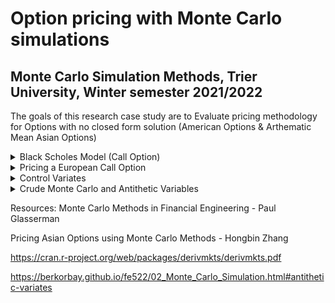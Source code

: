 # Option pricing with Monte Carlo simulations
## Monte Carlo Simulation Methods, Trier University, Winter semester 2021/2022

The goals of this research case study are to Evaluate pricing methodology for Options with no closed form solution (American Options & Arthematic Mean Asian Options)


<details><summary>Black Scholes Model (Call Option)</summary>
<p>
  
| Variables | Description |
| --------- | ----------- |
| **C**     |  Call Option Price |
| **N**     | CDF of the Normal Distribution |
| **S(t)**    | Spot Price of Asset |
| **K**     | Strike price |
| **r**     | Risk-free interest rate (Compounded Annually) |
| **t**     | time to maturity |
| **σ**     | volatility of the asset | 

![Black Scholes Call](https://user-images.githubusercontent.com/62930497/151790833-0f3a08e5-5053-4544-b41c-091ce2504cd2.PNG)

>Information above provided by Pricing Asian Options using Monte Carlo Methods -  pg 4
  
</p>
</details>

<details><summary>Pricing a European Call Option</summary>
<p>
  
| Variables | Description |
| --------- | ----------- |
| **S(T)**     |  Call Option Price |
| **N**     | CDF of the Normal Distribution |
| **S(t)**    | Spot Price of Asset |
| **K**     | Strike price |
| **r**     | Risk-free interest rate (Compounded Annually) |
| **T**     | Time at Expiration |
| **t**     | Current Time |
| **σ**     | volatility of the asset | 
| **Q**     | Probability Measure |
| **μ**     | Mean |
| **X**     | X ~ N(0,1) |
  
 Standard Brownian motion:
  
 ![Standard Brownian Motion](https://user-images.githubusercontent.com/62930497/151795420-627f880e-c560-4e38-af2b-913a5c75e1fa.PNG)
  
 European Call Option Pricing 
  
 Equation 1: Explicit Brownian Motion
  
 Equation 2: Draw from Standard Normal Distribution
  
 ![European Call Option](https://user-images.githubusercontent.com/62930497/151795578-ef8cdabe-21b1-46b4-a179-050c39b72157.PNG)

>Information above provided by Pricing Asian Options using Monte Carlo Methods -  pg 4 
  
</p>
</details>

<details><summary>Control Variates </summary>
<p>
  
To estimate: 
  
![Estimate](https://user-images.githubusercontent.com/62930497/151942390-bdf7b444-eb7d-4045-9892-8d1309b0a4c6.PNG)

where 
 
![Function](https://user-images.githubusercontent.com/62930497/151942419-3905bddc-d929-48b6-9b63-8e7fde6fcdc3.PNG)
 
When we find another random Variable Z with known mean E(Z), we can construct unbiased estimators of θ:
  
![Unbiased Estimators](https://user-images.githubusercontent.com/62930497/151942643-2e822d89-94e5-4dff-a44d-3ca2b13453b7.PNG)

where c is a real number, it is clear that:
  
![Control Estimator](https://user-images.githubusercontent.com/62930497/151942795-bd34f83b-f042-4d8e-be3b-704af3a5dee2.PNG)

Thus Monte Carlo can be applied to the new estimator. Z is the control variate and we have to check whether it has lower variance. Given:

![Control Variate Variance](https://user-images.githubusercontent.com/62930497/151942935-0bf208d7-5efe-4325-b137-88eb1958f851.PNG)

We know c can be any real number and we an choose a c such that it minimizes the quadratic such that when:
  
![Quadratic Minimization](https://user-images.githubusercontent.com/62930497/151943105-cd6f8c21-cef8-4b57-9c1a-753b8f250fb0.PNG)
 
Is plugged into the quadratic:
  
![Quadratic](https://user-images.githubusercontent.com/62930497/151943632-bed5c3cc-6d49-4635-8aaa-910f5fec1da0.PNG)

As long as Cov(Y, Z)<img src="https://render.githubusercontent.com/render/math?math=\neq">0, variance reduction is achieved. While Cov(Y, Z) is typically not known, it is possible to estimate it during the Monte Carlo simulation.
  
Often the difficult to find a suitable control variate. In this case two options are avalible:
  
Given the Geormetic Average Asian Call has a closed form solution, it can be used as a control variate for variance reduction
  
![Geometric Asian Call Option](https://user-images.githubusercontent.com/62930497/151939271-a22f1ba6-7dd3-44e4-845f-68ebc456acf7.PNG)

Another option is the European Call Option as a control variate:

![ECO](https://user-images.githubusercontent.com/62930497/151939293-0ac8ce6b-326f-4421-bb54-f73f2bb0c8fc.PNG)

>Information above provided by Pricing Asian Options using Monte Carlo Methods - Hongbin Zhang pg 20-21
  
</p>
</details>

<details><summary>Crude Monte Carlo and Antithetic Variables</summary>
<p>

Another idea regarding variance reduction os is using negatively correlated variates (Antithetic Variables)
 
Given the expectation:
  
![Expectation](https://user-images.githubusercontent.com/62930497/151938099-e7f644e7-15b1-4f9b-a865-d238c65c5473.PNG)

The crude Monte Carlo is given by:
  
![Crude Monte Carlo](https://user-images.githubusercontent.com/62930497/151938112-00c5500c-603a-4bb7-b24b-55ab61d13ce6.PNG)

The estimate by the antithetic variate method is:
  
![Antithetic Variables](https://user-images.githubusercontent.com/62930497/151938129-1b841f7b-9788-42b9-8bec-4b6bcf274739.PNG)

Given the two antithetic variates are negatively correlated, if the function g is monotonic than variance reduction can be achieved

>Information above provided by Pricing Asian Options using Monte Carlo Methods - Hongbin Zhang pg 19-20 and 24
</p>
</details>
  
Resources:
Monte Carlo Methods in Financial Engineering - Paul Glasserman

Pricing Asian Options using Monte Carlo Methods - Hongbin Zhang

https://cran.r-project.org/web/packages/derivmkts/derivmkts.pdf

https://berkorbay.github.io/fe522/02_Monte_Carlo_Simulation.html#antithetic-variates
